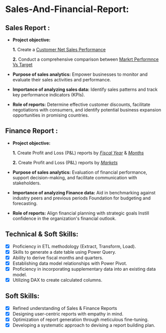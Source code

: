 # Sales-And-Financial-Report:

## Sales Report :
- **Project objective:** 

    **1.** Create a [Customer Net Sales Performance](https://github.com/ParthSheladiya97/Sales-And-Financial-Report/blob/main/Customer%20Net%20Sale%20Performance.pdf)

    **2.** Conduct a comprehensive comparison between [Markrt Performnce Vs Target](https://github.com/ParthSheladiya97/Sales-And-Financial-Report/blob/main/Market%20Target%20vs%20Performance.pdf)

- **Purpose of sales analytics:** Empower businesses to monitor and evaluate their sales activities and performance.

- **Importance of analyzing sales data:** Identify sales patterns and track key performance indicators (KPIs).

- **Role of reports:** Determine effective customer discounts, facilitate negotiations with consumers, and identify potential business expansion opportunities in promising countries.


## Finance Report :

- **Project objective:** 

    **1.** Create Profit and Loss (P&L) reports by _[Fiscal Year](https://github.com/ParthSheladiya97/Sales-And-Financial-Report/blob/main/P%26L%20Statement%20By%20Year.pdf)_ & _[Months](https://github.com/ParthSheladiya97/Sales-And-Financial-Report/blob/main/P%26L%20Statment%20By%20Months.pdf)_ 

   **2.** Create Profit and Loss (P&L) reports by _[Markets](https://github.com/ParthSheladiya97/Sales-And-Financial-Report/blob/main/P%26L%20For%20All%20Market.pdf)_

- **Purpose of sales analytics:** Evaluation of financial performance, support decision-making, and facilitate communication with stakeholders.

- **Importance of analyzing Finance data:** Aid in benchmarking against industry peers and previous periods Foundation for budgeting and forecasting.

- **Role of reports:** Align financial planning with strategic goals Instill confidence in the organization's financial outlook.


## Technical & Soft Skills:
- [x]	Proficiency in ETL methodology (Extract, Transform, Load).
- [x]	Skills to generate a date table using Power Query.
- [x]	Ability to derive fiscal months and quarters.
- [x]	Establishing data model relationships with Power Pivot.
- [x]	Proficiency in incorporating supplementary data into an existing data model.
- [x]	Utilizing DAX to create calculated columns.

## Soft Skills:
- [x]	Refined understanding of Sales & Finance Reports
- [x]	Designing user-centric reports with empathy in mind.
- [x]	Optimization of report generation through meticulous fine-tuning.
- [x]	Developing a systematic approach to devising a report building plan.
